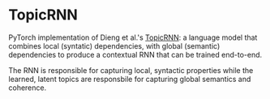 # TopicRNN
PyTorch implementation of Dieng et al.'s [TopicRNN](https://www.semanticscholar.org/paper/TopicRNN%3A-A-Recurrent-Neural-Network-with-Semantic-Dieng-Wang/412068c7e8e77b73add471789d58df3d2f3e08d8): a language model that combines local (syntatic) dependencies, with global (semantic) dependencies to produce a contextual RNN that can be trained end-to-end.

The RNN is responsible for capturing local, syntactic properties while the learned, latent topics are responsbile for capturing global semantics and coherence.
